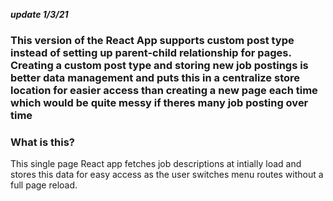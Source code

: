 ***update 1/3/21***
### This version of the React App supports custom post type instead of setting up parent-child relationship for pages. Creating a custom post type and storing new job postings is better data management and puts this in a centralize store location for easier access than creating a new page each time which would be quite messy if theres many job posting over time



### What is this?

This single page React app fetches job descriptions at intially load and stores this data for easy access
as the user switches menu routes without a full page reload.




